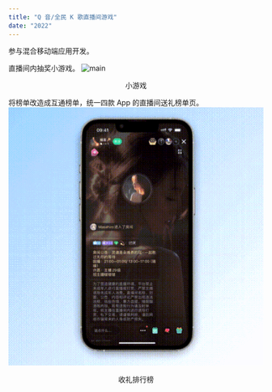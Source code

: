 ```yaml
---
title: "Q 音/全民 K 歌直播间游戏"
date: "2022"
---
```


参与混合移动端应用开发。

直播间内抽奖小游戏。
![main](../assets/tme/game.gif)

<center>小游戏</center>

将榜单改造成互通榜单，统一四款 App 的直播间送礼榜单页。
![main](../assets/tme/rank.gif)

<center>收礼排行榜</center>

